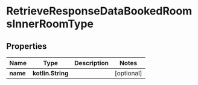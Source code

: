 
# RetrieveResponseDataBookedRoomsInnerRoomType

## Properties
Name | Type | Description | Notes
------------ | ------------- | ------------- | -------------
**name** | **kotlin.String** |  |  [optional]



